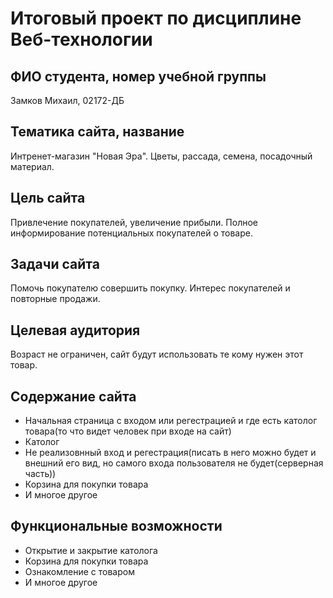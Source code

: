 # Итоговый проект по дисциплине Веб-технологии

## ФИО студента, номер учебной группы

Замков Михаил, 02172-ДБ

## Тематика сайта, название

Интренет-магазин "Новая Эра". Цветы, рассада, семена, посадочный материал.

## Цель сайта 

Привлечение покупателей, увеличение прибыли. Полное информирование потенциальных покупателей о товаре.

## Задачи сайта

Помочь покупателю совершить покупку. Интерес покупателей и повторные продажи.

## Целевая аудитория

Возраст не ограничен, сайт будут использовать те кому нужен этот товар.

## Содержание сайта

* Начальная страница с входом или регестрацией и где есть католог товара(то что видет человек при входе на сайт)
* Католог
* Не реализовнный вход и регестрация(писать в него можно будет и внешний его вид, но самого входа пользователя не будет(серверная часть))
* Корзина для покупки товара
* И многое другое

## Функциональные возможности

* Открытие и закрытие католога
* Корзина для покупки товара
* Ознакомление с товаром
* И многое другое
